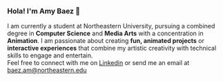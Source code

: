 ### Hola! I'm Amy Baez 👋
I am currently a student at Northeastern University, pursuing a combined degree in **Computer Science** and **Media Arts** with a concentration in **Animation**. 
I am passionate about creating **fun, animated projects** or **interactive experiences** that combine my artistic creativity with technical skills to engage and entertain. <br>
Feel free to connect with me on [Linkedin](https://www.linkedin.com/in/amy-baez) or send me an email at [baez.am@northeastern.edu](mailto:baez.am@northeastern.edu?subject=[GitHub])

<!--
**amyb25/amyb25** is a ✨ _special_ ✨ repository because its `README.md` (this file) appears on your GitHub profile.

Here are some ideas to get you started:

- 🔭 I’m currently working on ...
- 🌱 I’m currently learning ...
- 👯 I’m looking to collaborate on ...
- 🤔 I’m looking for help with ...
- 💬 Ask me about ...
- 📫 How to reach me: ...
- 😄 Pronouns: ...
- ⚡ Fun fact: ...
-->
